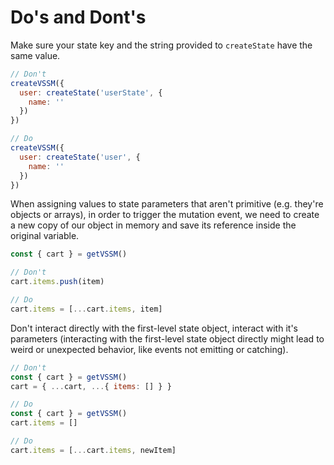 # Do's and Dont's

Make sure your state key and the string provided to `createState` have the same value.

```javascript
// Don't
createVSSM({
  user: createState('userState', {
    name: ''
  })
})

// Do
createVSSM({
  user: createState('user', {
    name: ''
  })
})
```

When assigning values to state parameters that aren't primitive (e.g. they're objects or arrays), in order to trigger the mutation event, we need to create a new copy of our object in memory and save its reference inside the original variable.

```javascript
const { cart } = getVSSM()

// Don't
cart.items.push(item)

// Do
cart.items = [...cart.items, item]
```

Don't interact directly with the first-level state object, interact with it's parameters (interacting with the first-level state object directly might lead to weird or unexpected behavior, like events not emitting or catching).

```javascript
// Don't
const { cart } = getVSSM()
cart = { ...cart, ...{ items: [] } }

// Do
const { cart } = getVSSM()
cart.items = []

// Do
cart.items = [...cart.items, newItem]
```
